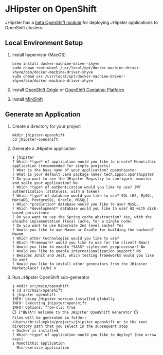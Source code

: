 # JHipster on OpenShift

JHipster has a [beta OpenShift module](https://www.jhipster.tech/openshift/) for deploying JHipster applications to OpenShift clusters.

## Local Environment Setup

1. Install hypervisor (MacOS)
   ```
   brew install docker-machine-driver-xhyve
   sudo chown root:wheel /usr/local/opt/docker-machine-driver-xhyve/bin/docker-machine-driver-xhyve
   sudo chmod u+s /usr/local/opt/docker-machine-driver-xhyve/bin/docker-machine-driver-xhyve
   ```
1. Install [OpenShift Origin](https://github.com/openshift/origin/releases) or [OpenShift Container Platform](https://developers.redhat.com/products/cdk/overview/)

1. Install [MiniShift](https://docs.okd.io/latest/minishift/getting-started/installing.html#installing-with-homebrew)

## Generate an Application

1. Create a directory for your project
   ```
   mkdir jhipster-openshift
   cd jhipster-openshift
   ```

1. Generate a JHipster application

   ```
   $ jhipster
   ? Which *type* of application would you like to create? Monolithic application (recommended for simple projects)
   ? What is the base name of your application? openshipster
   ? What is your default Java package name? tech.ippon.opsnshipster
   ? Do you want to use the JHipster Registry to configure, monitor and scale your application? No
   ? Which *type* of authentication would you like to use? JWT authentication (stateless, with a token)
   ? Which *type* of database would you like to use? SQL (H2, MySQL, MariaDB, PostgreSQL, Oracle, MSSQL)
   ? Which *production* database would you like to use? MySQL
   ? Which *development* database would you like to use? H2 with disk-based persistence
   ? Do you want to use the Spring cache abstraction? Yes, with the Ehcache implementation (local cache, for a single node)
   ? Do you want to use Hibernate 2nd level cache? Yes
   ? Would you like to use Maven or Gradle for building the backend? Maven
   ? Which other technologies would you like to use? 
   ? Which *Framework* would you like to use for the client? React
   ? Would you like to enable *SASS* stylesheet preprocessor? No
   ? Would you like to enable internationalization support? No
   ? Besides JUnit and Jest, which testing frameworks would you like to use? 
   ? Would you like to install other generators from the JHipster Marketplace? (y/N) n
   ```

1. Run JHipster OpenShift sub-generator

   ```
   $ mkdir src/main/openshift
   $ cd src/main/openshift
   $ jhipster openshift
   INFO! Using JHipster version installed globally
   INFO! Executing jhipster:openshift
   INFO! Options: from-cli: true
   ⭕ [*BETA*] Welcome to the JHipster OpenShift Generator ⭕
   Files will be generated in folder: /Users/chrislumpkin/projects/jhipster-openshift or in the root directory path that you select in the subsequent step
   ✔ Docker is installed
   ? Which *type* of application would you like to deploy? (Use arrow keys)
   ❯ Monolithic application 
     Microservice application
   ```
